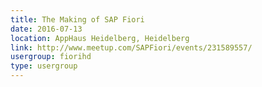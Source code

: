 ```yaml
---
title: The Making of SAP Fiori
date: 2016-07-13
location: AppHaus Heidelberg, Heidelberg
link: http://www.meetup.com/SAPFiori/events/231589557/
usergroup: fiorihd
type: usergroup
---
```

